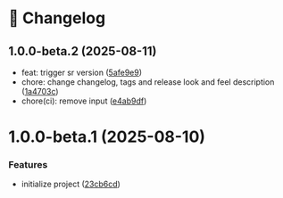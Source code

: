 # 📜 Changelog

## 1.0.0-beta.2 (2025-08-11)

* feat: trigger sr version ([5afe9e9](https://github.com/xsecuro/www/commit/5afe9e9))
* chore: change changelog, tags and release look and feel description ([1a4703c](https://github.com/xsecuro/www/commit/1a4703c))
* chore(ci): remove input ([e4ab9df](https://github.com/xsecuro/www/commit/e4ab9df))

# 1.0.0-beta.1 (2025-08-10)


### Features

* initialize project ([23cb6cd](https://github.com/xsecuro/www/commit/23cb6cd78d8fa21d99fbf675658b9f6ec75b23e1))
